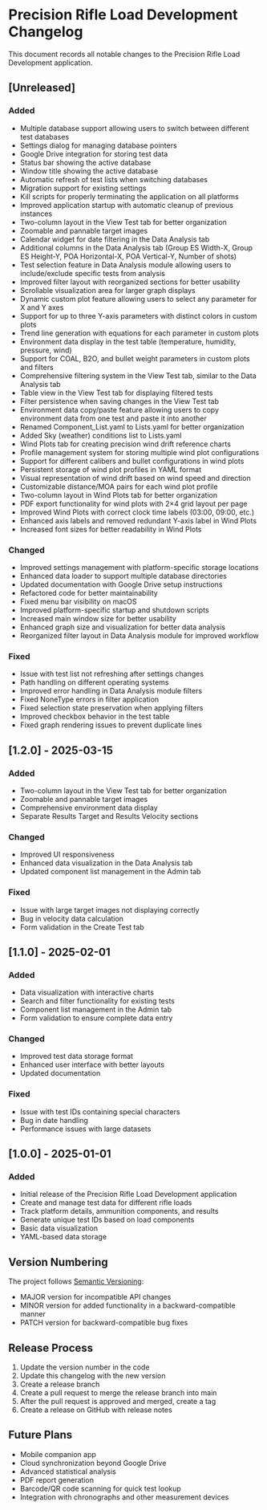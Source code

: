 # Precision Rifle Load Development Changelog

This document records all notable changes to the Precision Rifle Load Development application.

## [Unreleased]

### Added
- Multiple database support allowing users to switch between different test databases
- Settings dialog for managing database pointers
- Google Drive integration for storing test data
- Status bar showing the active database
- Window title showing the active database
- Automatic refresh of test lists when switching databases
- Migration support for existing settings
- Kill scripts for properly terminating the application on all platforms
- Improved application startup with automatic cleanup of previous instances
- Two-column layout in the View Test tab for better organization
- Zoomable and pannable target images
- Calendar widget for date filtering in the Data Analysis tab
- Additional columns in the Data Analysis tab (Group ES Width-X, Group ES Height-Y, POA Horizontal-X, POA Vertical-Y, Number of shots)
- Test selection feature in Data Analysis module allowing users to include/exclude specific tests from analysis
- Improved filter layout with reorganized sections for better usability
- Scrollable visualization area for larger graph displays
- Dynamic custom plot feature allowing users to select any parameter for X and Y axes
- Support for up to three Y-axis parameters with distinct colors in custom plots
- Trend line generation with equations for each parameter in custom plots
- Environment data display in the test table (temperature, humidity, pressure, wind)
- Support for COAL, B2O, and bullet weight parameters in custom plots and filters
- Comprehensive filtering system in the View Test tab, similar to the Data Analysis tab
- Table view in the View Test tab for displaying filtered tests
- Filter persistence when saving changes in the View Test tab
- Environment data copy/paste feature allowing users to copy environment data from one test and paste it into another
- Renamed Component_List.yaml to Lists.yaml for better organization
- Added Sky (weather) conditions list to Lists.yaml
- Wind Plots tab for creating precision wind drift reference charts
- Profile management system for storing multiple wind plot configurations
- Support for different calibers and bullet configurations in wind plots
- Persistent storage of wind plot profiles in YAML format
- Visual representation of wind drift based on wind speed and direction
- Customizable distance/MOA pairs for each wind plot profile
- Two-column layout in Wind Plots tab for better organization
- PDF export functionality for wind plots with 2×4 grid layout per page
- Improved Wind Plots with correct clock time labels (03:00, 09:00, etc.)
- Enhanced axis labels and removed redundant Y-axis label in Wind Plots
- Increased font sizes for better readability in Wind Plots

### Changed
- Improved settings management with platform-specific storage locations
- Enhanced data loader to support multiple database directories
- Updated documentation with Google Drive setup instructions
- Refactored code for better maintainability
- Fixed menu bar visibility on macOS
- Improved platform-specific startup and shutdown scripts
- Increased main window size for better usability
- Enhanced graph size and visualization for better data analysis
- Reorganized filter layout in Data Analysis module for improved workflow

### Fixed
- Issue with test list not refreshing after settings changes
- Path handling on different operating systems
- Improved error handling in Data Analysis module filters
- Fixed NoneType errors in filter application
- Fixed selection state preservation when applying filters
- Improved checkbox behavior in the test table
- Fixed graph rendering issues to prevent duplicate lines

## [1.2.0] - 2025-03-15

### Added
- Two-column layout in the View Test tab for better organization
- Zoomable and pannable target images
- Comprehensive environment data display
- Separate Results Target and Results Velocity sections

### Changed
- Improved UI responsiveness
- Enhanced data visualization in the Data Analysis tab
- Updated component list management in the Admin tab

### Fixed
- Issue with large target images not displaying correctly
- Bug in velocity data calculation
- Form validation in the Create Test tab

## [1.1.0] - 2025-02-01

### Added
- Data visualization with interactive charts
- Search and filter functionality for existing tests
- Component list management in the Admin tab
- Form validation to ensure complete data entry

### Changed
- Improved test data storage format
- Enhanced user interface with better layouts
- Updated documentation

### Fixed
- Issue with test IDs containing special characters
- Bug in date handling
- Performance issues with large datasets

## [1.0.0] - 2025-01-01

### Added
- Initial release of the Precision Rifle Load Development application
- Create and manage test data for different rifle loads
- Track platform details, ammunition components, and results
- Generate unique test IDs based on load components
- Basic data visualization
- YAML-based data storage

## Version Numbering

The project follows [Semantic Versioning](https://semver.org/):

- MAJOR version for incompatible API changes
- MINOR version for added functionality in a backward-compatible manner
- PATCH version for backward-compatible bug fixes

## Release Process

1. Update the version number in the code
2. Update this changelog with the new version
3. Create a release branch
4. Create a pull request to merge the release branch into main
5. After the pull request is approved and merged, create a tag
6. Create a release on GitHub with release notes

## Future Plans

- Mobile companion app
- Cloud synchronization beyond Google Drive
- Advanced statistical analysis
- PDF report generation
- Barcode/QR code scanning for quick test lookup
- Integration with chronographs and other measurement devices
